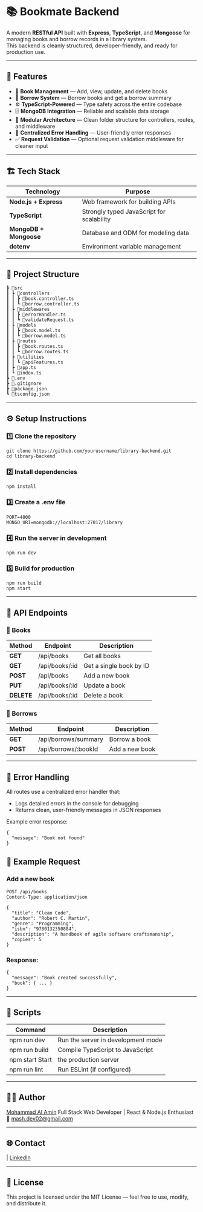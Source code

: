 # 📚 Bookmate Backend

A modern **RESTful API** built with **Express**, **TypeScript**, and **Mongoose** for managing books and borrow records in a library system.  
This backend is cleanly structured, developer-friendly, and ready for production use.

---

## 🚀 Features

- 📖 **Book Management** — Add, view, update, and delete books  
- 👤 **Borrow System** — Borrow books and get a borrow summary  
- ⚙️ **TypeScript-Powered** — Type safety across the entire codebase  
- 🗄 **MongoDB Integration** — Reliable and scalable data storage  
- 🧩 **Modular Architecture** — Clean folder structure for controllers, routes, and middleware  
- 💬 **Centralized Error Handling** — User-friendly error responses  
- ✅ **Request Validation** — Optional request validation middleware for cleaner input

---

## 🏗 Tech Stack

| Technology | Purpose |
|-------------|----------|
| **Node.js + Express** | Web framework for building APIs |
| **TypeScript** | Strongly typed JavaScript for scalability |
| **MongoDB + Mongoose** | Database and ODM for modeling data |
| **dotenv** | Environment variable management |

---

## 📂 Project Structure

```
┣ 📂src
┃ ┣ 📂controllers
┃ ┃ ┣ 📜book.controller.ts
┃ ┃ ┗ 📜borrow.controller.ts
┃ ┣ 📂middlewares
┃ ┃ ┣ 📜errorHandler.ts
┃ ┃ ┗ 📜validateRequest.ts
┃ ┣ 📂models
┃ ┃ ┣ 📜book.model.ts
┃ ┃ ┗ 📜borrow.model.ts
┃ ┣ 📂routes
┃ ┃ ┣ 📜book.routes.ts
┃ ┃ ┗ 📜borrow.routes.ts
┃ ┣ 📂utilities
┃ ┃ ┗ 📜apiFeatures.ts
┃ ┣ 📜app.ts
┃ ┗ 📜index.ts
┣ 📜.env
┣ 📜.gitignore
┣ 📜package.json
┗ 📜tsconfig.json

```


---

## ⚙️ Setup Instructions

### 1️⃣ Clone the repository

```
git clone https://github.com/yourusername/library-backend.git
cd library-backend
```

### 2️⃣ Install dependencies
 ```
npm install
```
### 3️⃣ Create a .env file
 ```
PORT=4000
MONGO_URI=mongodb://localhost:27017/library
```
### 4️⃣ Run the server in development
 ```
npm run dev
```
### 5️⃣ Build for production
 ```
npm run build
npm start
```

--- 

## 🔗 API Endpoints
### 📘 Books

| Method | Endpoint | Description |
|-------------|----------|----------|
| **GET** | /api/books | Get all books |
| **GET** | /api/books/:id | Get a single book by ID |
| **POST** | /api/books | Add a new book |
| **PUT** | /api/books/:id | Update a book |
| **DELETE** | /api/books/:id | Delete a book |

### 🔄 Borrows

| Method | Endpoint | Description |
|-------------|----------|----------|
| **GET** | /api/borrows/summary | Borrow a book |
| **POST** | /api/borrows/:bookId | Add a new book |

---

## 🧠 Error Handling

All routes use a centralized error handler that:

- Logs detailed errors in the console for debugging
- Returns clean, user-friendly messages in JSON responses
  
Example error response:
```
{
  "message": "Book not found"
}
```

## 🧪 Example Request
### Add a new book
```
POST /api/books
Content-Type: application/json

{
  "title": "Clean Code",
  "author": "Robert C. Martin",
  "genre": "Programming",
  "isbn": "9780132350884",
  "description": "A handbook of agile software craftsmanship",
  "copies": 5
}
```
### Response:
```
{
  "message": "Book created successfully",
  "book": { ... }
}
```
--- 
## 🧰 Scripts

| Command	| Description |
|-------------|----------|
| npm run dev |	Run the server in development mode |
npm run build |	Compile TypeScript to JavaScript |
npm start	Start | the production server |
npm run lint | Run ESLint (if configured) |

---

## 🧑‍💻 Author

[Mohammad Al Amin](https://mash02-portfolio.netlify.app/)
Full Stack Web Developer | React & Node.js Enthusiast
📧 mash.dev02@gmail.com

---

## 🌐 Contact
| [LinkedIn](https://www.linkedin.com/in/mash02/)

---

## 🏁 License
This project is licensed under the MIT License — feel free to use, modify, and distribute it.
